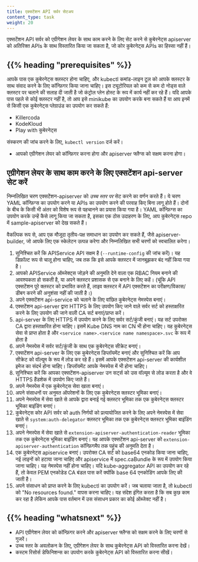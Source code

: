 ```yaml
---
title: एक्सटेंशन API सर्वर सेटअप
content_type: task
weight: 20
---
```


<!-- overview -->
एक्सटेंशन API सर्वर को एग्रीगेशन लेयर के साथ काम करने के लिए सेट करने से कुबेरनेट्स apiserver को अतिरिक्त APIs के साथ विस्तारित किया जा सकता है, जो कोर कुबेरनेट्स APIs का हिस्सा नहीं हैं।

## {{% heading "prerequisites" %}}

आपके पास एक कुबेरनेट्स क्लस्टर होना चाहिए, और kubectl कमांड-लाइन टूल को आपके क्लस्टर के साथ संवाद करने के लिए कॉन्फ़िगर किया जाना चाहिए। इस ट्यूटोरियल को कम से कम दो नोड्स वाले क्लस्टर पर चलाने की सलाह दी जाती है जो कंट्रोल प्लेन होस्ट के रूप में कार्य नहीं कर रहे हैं। यदि आपके पास पहले से कोई क्लस्टर नहीं है, तो आप इसे minikube का उपयोग करके बना सकते हैं या आप इनमें से किसी एक कुबेरनेट्स प्लेग्राउंड का उपयोग कर सकते हैं:

* Killercoda
* KodeKloud
* Play with कुबेरनेट्स

संस्करण की जांच करने के लिए, `kubectl version` दर्ज करें।

* आपको एग्रीगेशन लेयर को कॉन्फ़िगर करना होगा और apiserver फ्लैग्स को सक्षम करना होगा।

## एग्रीगेशन लेयर के साथ काम करने के लिए एक्सटेंशन api-server सेट करें

निम्नलिखित चरण एक्सटेंशन-apiserver को _उच्च स्तर पर_ सेट करने का वर्णन करते हैं। ये चरण YAML कॉन्फ़िग्स का उपयोग करने या APIs का उपयोग करने की परवाह किए बिना लागू होते हैं। दोनों के बीच के किसी भी अंतर को विशेष रूप से पहचानने का प्रयास किया गया है। YAML कॉन्फ़िग्स का उपयोग करके उन्हें कैसे लागू किया जा सकता है, इसका एक ठोस उदाहरण के लिए, आप कुबेरनेट्स repo में sample-apiserver को देख सकते हैं।

वैकल्पिक रूप से, आप एक मौजूदा तृतीय-पक्ष समाधान का उपयोग कर सकते हैं, जैसे apiserver-builder, जो आपके लिए एक स्केलेटन उत्पन्न करेगा और निम्नलिखित सभी चरणों को स्वचालित करेगा।

1. सुनिश्चित करें कि APIService API सक्षम है (`--runtime-config` की जांच करें)। यह डिफ़ॉल्ट रूप से चालू होना चाहिए, जब तक कि इसे आपके क्लस्टर में जानबूझकर बंद नहीं किया गया है।
2. आपको APIService ऑब्जेक्ट्स जोड़ने की अनुमति देने वाला एक RBAC नियम बनाने की आवश्यकता हो सकती है, या अपने क्लस्टर प्रशासक से एक बनाने के लिए कहें। (चूंकि API एक्सटेंशन पूरे क्लस्टर को प्रभावित करते हैं, लाइव क्लस्टर में API एक्सटेंशन का परीक्षण/विकास/डीबग करने की अनुशंसा नहीं की जाती है।)
3. अपने एक्सटेंशन api-service को चलाने के लिए वांछित कुबेरनेट्स नेमस्पेस बनाएं।
4. एक्सटेंशन api-server द्वारा HTTPS के लिए उपयोग किए जाने वाले सर्वर सर्ट को हस्ताक्षरित करने के लिए उपयोग की जाने वाली CA सर्ट बनाएं/प्राप्त करें।
5. api-server के लिए HTTPS में उपयोग करने के लिए सर्वर सर्ट/कुंजी बनाएं। यह सर्ट उपरोक्त CA द्वारा हस्ताक्षरित होना चाहिए। इसमें Kube DNS नाम का CN भी होना चाहिए। यह कुबेरनेट्स सेवा से प्राप्त होता है और `<service name>.<service name namespace>.svc` के रूप में होता है
6. अपने नेमस्पेस में सर्वर सर्ट/कुंजी के साथ एक कुबेरनेट्स सीक्रेट बनाएं।
7. एक्सटेंशन api-server के लिए एक कुबेरनेट्स डिप्लॉयमेंट बनाएं और सुनिश्चित करें कि आप सीक्रेट को वॉल्यूम के रूप में लोड कर रहे हैं। इसमें आपके एक्सटेंशन api-server की कार्यशील इमेज का संदर्भ होना चाहिए। डिप्लॉयमेंट आपके नेमस्पेस में भी होना चाहिए।
8. सुनिश्चित करें कि आपका एक्सटेंशन-apiserver उन सर्ट्स को उस वॉल्यूम से लोड करता है और वे HTTPS हैंडशेक में उपयोग किए जाते हैं।
9. अपने नेमस्पेस में एक कुबेरनेट्स सेवा खाता बनाएं।
10. अपने संसाधनों पर अनुमत ऑपरेशनों के लिए एक कुबेरनेट्स क्लस्टर भूमिका बनाएं।
11. अपने नेमस्पेस में सेवा खाते से आपके द्वारा बनाई गई क्लस्टर भूमिका तक एक कुबेरनेट्स क्लस्टर भूमिका बाइंडिंग बनाएं।
12. कुबेरनेट्स कोर API सर्वर को auth निर्णयों को प्रत्यायोजित करने के लिए अपने नेमस्पेस में सेवा खाते से `system:auth-delegator` क्लस्टर भूमिका तक एक कुबेरनेट्स क्लस्टर भूमिका बाइंडिंग बनाएं।
13. अपने नेमस्पेस में सेवा खाते से `extension-apiserver-authentication-reader` भूमिका तक एक कुबेरनेट्स भूमिका बाइंडिंग बनाएं। यह आपके एक्सटेंशन api-server को `extension-apiserver-authentication` कॉन्फ़िगमैप तक पहुंच की अनुमति देता है।
14. एक कुबेरनेट्स apiservice बनाएं। उपरोक्त CA सर्ट को base64 एनकोड किया जाना चाहिए, नई लाइनों को हटाया जाना चाहिए और apiservice में spec.caBundle के रूप में उपयोग किया जाना चाहिए। यह नेमस्पेस नहीं होना चाहिए। यदि kube-aggregator API का उपयोग कर रहे हैं, तो केवल PEM एनकोडेड CA बंडल पास करें क्योंकि base 64 एनकोडिंग आपके लिए की जाती है।
15. अपने संसाधन को प्राप्त करने के लिए kubectl का उपयोग करें। जब चलाया जाता है, तो kubectl को "No resources found." वापस करना चाहिए। यह संदेश इंगित करता है कि सब कुछ काम कर रहा है लेकिन आपके पास वर्तमान में उस संसाधन प्रकार का कोई ऑब्जेक्ट नहीं है।

## {{% heading "whatsnext" %}}

* API एग्रीगेशन लेयर को कॉन्फ़िगर करने और apiserver फ्लैग्स को सक्षम करने के लिए चरणों से गुजरें।
* उच्च स्तर के अवलोकन के लिए, एग्रीगेशन लेयर के साथ कुबेरनेट्स API को विस्तारित करना देखें।
* कस्टम रिसोर्स डेफिनिशन्स का उपयोग करके कुबेरनेट्स API को विस्तारित करना सीखें। 